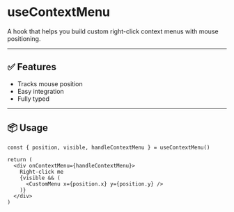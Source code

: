 # useContextMenu

A hook that helps you build custom right-click context menus with mouse positioning.

---

## ✅ Features

- Tracks mouse position
- Easy integration
- Fully typed

---

## 📦 Usage

```
const { position, visible, handleContextMenu } = useContextMenu()

return (
  <div onContextMenu={handleContextMenu}>
    Right-click me
    {visible && (
      <CustomMenu x={position.x} y={position.y} />
    )}
  </div>
)
```
